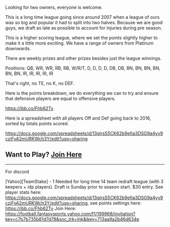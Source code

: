 Looking for two owners, everyone is welcome.  

This is a long time league going since around 2007 when a league of ours was so big and popular it had to split into two halves. Because we are good guys, we draft as late as possible to account for injuries during pre season.

This is a higher scoring league, where we set the points slightly higher to make it a little more exciting. We have a range of owners from Platinum downwards.  

There are weekly prizes and other prizes besides just the league winnings.  

Positions:  QB, WR, WR, RB, RB, W/R/T, D, D, D, D, DB, DB, BN, BN, BN, BN, BN, BN, IR, IR, IR, IR, IR  

That's right, no TE, no K, no DEF.   

Here is the points breakdown, we do everything we can to try and ensure that defensive players are equal to offensive players.  

https://ibb.co/Fhb62Ty  

Here is a spreadsheet with all players Off and Def going back to 2016, sorted by totals points scored.  

https://docs.google.com/spreadsheets/d/13qirsS5CK62b9efia3DSG9a4yy9cziFvA2mURKWch3Y/edit?usp=sharing  

## Want to Play? [Join Here](https://football.fantasysports.yahoo.com/f1/199968/invitation?key=c7b7b735b81d7d78&soc_trk=lnk&ikey=713aa9a2b46d634e)


<hr>
For discord

[Yahoo][TeamStake] - 1 Needed for long time 14 team redraft  league (with 3 keepers + idp players). Draft is Sunday prior to season start. $30 entry. See player stats here: https://docs.google.com/spreadsheets/d/13qirsS5CK62b9efia3DSG9a4yy9cziFvA2mURKWch3Y/edit?usp=sharing, see points settings here: https://ibb.co/Fhb62Ty Join Here: https://football.fantasysports.yahoo.com/f1/199968/invitation?key=c7b7b735b81d7d78&soc_trk=lnk&ikey=713aa9a2b46d634e